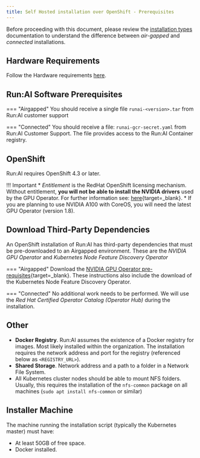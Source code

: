 ```yaml
---
title: Self Hosted installation over OpenShift - Prerequisites
---
```


Before proceeding with this document, please review the [installation types](../../installation-types.md) documentation to understand the difference between _air-gapped_ and _connected_ installations. 
## Hardware Requirements

Follow the Hardware requirements [here](../../../cluster-setup/cluster-prerequisites/#hardware-requirements).

## Run:AI Software Prerequisites

=== "Airgapped"
    You should receive a single file `runai-<version>.tar` from Run:AI customer support

=== "Connected"
    You should receive a file: `runai-gcr-secret.yaml` from Run:AI Customer Support. The file provides access to the Run:AI Container registry.


## OpenShift 

Run:AI requires OpenShift 4.3 or later. 


!!! Important
    * _Entitlement_ is the RedHat OpenShift licensing mechanism. Without entitlement, __you will not be able to install the NVIDIA drivers__ used by the GPU Operator. For further information see: [here](https://www.openshift.com/blog/how-to-use-entitled-image-builds-to-build-drivercontainers-with-ubi-on-openshift){target=_blank}. 
    * If you are planning to use NVIDIA A100 with CoreOS, you will need the latest GPU Operator (version 1.8).


## Download Third-Party Dependencies

An OpenShift installation of Run:AI has third-party dependencies that must be pre-downloaded to an Airgapped environment. These are the _NVIDIA GPU Operator_ and _Kubernetes Node Feature Discovery Operator_ 

=== "Airgapped"
    Download the [NVIDIA GPU Operator pre-requisites](https://docs.nvidia.com/datacenter/cloud-native/gpu-operator/install-gpu-operator-air-gapped.html#install-gpu-operator-air-gapped){target=_blank}. These instructions also include the download of the Kubernetes Node Feature Discovery Operator.

=== "Connected"
    No additional work needs to be performed. We will use the _Red Hat Certified Operator Catalog (Operator Hub)_ during the installation. 



## Other

* __Docker Registry__. Run:AI assumes the existence of a Docker registry for images. Most likely installed within the organization. The installation requires the network address and port for the registry (referenced below as `<REGISTRY_URL>`). 
* __Shared Storage__. Network address and a path to a folder in a Network File System.
* All Kubernetes cluster nodes should be able to mount NFS folders. Usually, this requires the installation of the `nfs-common` package on all machines (`sudo apt install nfs-common` or similar)

## Installer Machine

The machine running the installation script (typically the Kubernetes master) must have:

* At least 50GB of free space.
* Docker installed.
